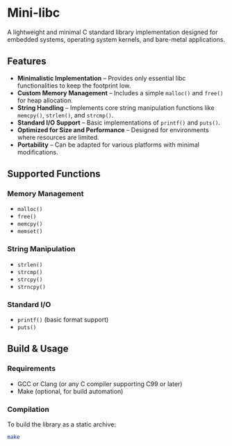 # Mini-libc

A lightweight and minimal C standard library implementation designed for embedded systems, operating system kernels, and bare-metal applications.

## Features

- **Minimalistic Implementation** – Provides only essential libc functionalities to keep the footprint low.
- **Custom Memory Management** – Includes a simple `malloc()` and `free()` for heap allocation.
- **String Handling** – Implements core string manipulation functions like `memcpy()`, `strlen()`, and `strcmp()`.
- **Standard I/O Support** – Basic implementations of `printf()` and `puts()`.
- **Optimized for Size and Performance** – Designed for environments where resources are limited.
- **Portability** – Can be adapted for various platforms with minimal modifications.

## Supported Functions

### Memory Management
- `malloc()`
- `free()`
- `memcpy()`
- `memset()`

### String Manipulation
- `strlen()`
- `strcmp()`
- `strcpy()`
- `strncpy()`

### Standard I/O
- `printf()` (basic format support)
- `puts()`

## Build & Usage

### Requirements
- GCC or Clang (or any C compiler supporting C99 or later)
- Make (optional, for build automation)

### Compilation
To build the library as a static archive:
```sh
make
```

